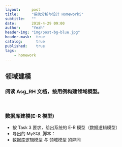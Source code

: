 ```yaml
---
layout:     post
title:      "系统分析与设计 Homework5"
subtitle:   ""
date:       2018-4-29 09:00
author:     "Yezh"
header-img: "img/post-bg-blue.jpg"
header-mask:  true
catalog:      true
published:    true
tags:
    - homework
---
```


## 领域建模

### 阅读 Asg_RH 文档，按用例构建领域模型。


<br/>

### 数据库建模(E-R 模型)
  
- 按 Task 3 要求，给出系统的 E-R 模型（数据逻辑模型）
- 导出的 MySQL 脚本：
- 数据库逻辑模型 与 领域模型 的异同

<br/>


